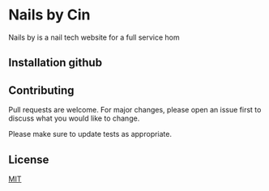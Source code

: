# Nails by Cin

Nails by is a nail tech website for a full service hom

## Installation github


## Contributing
Pull requests are welcome. For major changes, please open an issue first to discuss what you would like to change.

Please make sure to update tests as appropriate.

## License
[MIT](https://choosealicense.com/licenses/mit/)
